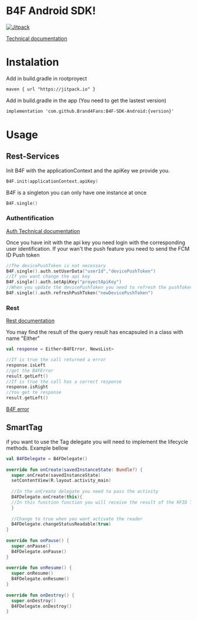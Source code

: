 
# B4F Android SDK!

[![Jitpack](https://jitpack.io/v/Brand4Fans/B4F-SDK-Android.svg)](https://jitpack.io/#Brand4Fans/B4FSDK-Android)

[Technical documentation](https://bitbucket.org/baturamobile/b4f-sdk-android/src/master/)

# Instalation

Add  in build.gradle in rootproyect
```xml
maven { url "https://jitpack.io" }
```

Add in build.gradle in the app (You need to get the lastest version)
```xml
implementation 'com.github.Brand4Fans:B4F-SDK-Android:{version}'
```

# Usage

## Rest-Services
Init B4F with the applicationContext and the apiKey we provide you. 
```kotlin
B4F.init(applicationContext,apiKey)
```

B4F is a singleton you can only have one instance at once

```kotlin
B4F.single()
```

### Authentification
[Auth Technical documentation](https://appB4F.github.io/B4FSDK-Android/B4F-library/com.batura.B4Flibrary.rest/-auth/index.html)

Once you have init with the api key you need login with the corresponding user identification. If your wan't the push feature you need to send the FCM ID Push token
```kotlin
//The devicePushToken is not necessary
B4F.single().auth.setUserData("userId","devicePushToken")  
//If you want change the api key
B4F.single().auth.setApiKey("proyectApiKey")  
//When you update the devicePushToken you need to refresh the pushToken
B4F.single().auth.refreshPushToken("newDevicePushToken")
```

### Rest 

[Rest documentation](https://appB4F.github.io/B4FSDK-Android/B4F-library/com.batura.B4Flibrary.rest/index.html
)

You may find the result of the query result has encapsuled in a class with name "Either"
```kotlin
val response = Either<B4FError, NewsList>

//If is true the call returned a error
response.isLeft  
//get the B4FError
result.getLeft()
//If is true the call has a correct response
response.isRight
//You get te response
result.getLeft()
```
[B4F error](https://appB4F.github.io/B4FSDK-Android/B4F-library/com.batura.B4Flibrary.rest.error/-B4F-error/index.html)

## SmartTag
if you want to use the Tag delegate  you will  need to implement the lifecycle methods. 
Example bellow
```kotlin
val B4FDelegate = B4FDelegate()
  
override fun onCreate(savedInstanceState: Bundle?) {  
  super.onCreate(savedInstanceState)  
  setContentView(R.layout.activity_main)  
  
  //In the onCreate delegate you need to pass the activity
  B4FDelegate.onCreate(this){
  //In this function function you will receive the result of the RFID TAG  
  }  
  
  //Change to true when you want activate the reader  
  B4FDelegate.changeStatusReadable(true)
}  
  
override fun onPause() {  
  super.onPause()  
  B4FDelegate.onPause()
}  
  
override fun onResume() {  
  super.onResume()  
  B4FDelegate.onResume()
}  
  
override fun onDestroy() {  
  super.onDestroy()  
  B4FDelegate.onDestroy()
}
```
